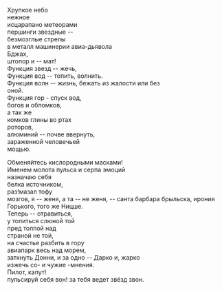 Хрупкое небо  
нежное   
исцарапано метеорами  
першинги звездные --   
безмозглые стрелы  
в металл машинерии авиа-дьявола  
Бджах,   
штопор и -- 
мат!   
Функция звезд -- жечь,  
Функция вод -- топить, волнить.  
Функция волн -- жизнь, бежать из жалости или без   
оной.  
Функция гор - спуск вод,  
богов и обломков,  
а так же  
комков глины во ртах   
роторов,  
алюминий -- почве ввернуть,  
зараженной человечьей  
мощью.  

Обменяйтесь кислородными 
масками!  
Именем 
молота пульса 
и серпа эмоций  
назначаю себя   
белка источником,  
раз!мазал тофу   
мозгов, я -- женя, а та -- не женя, -- санта барбара брыльска, ирония   
Горького, того же Ницше.   
Теперь -- отравиться,  
у
топиться слюной той   
пред толпой над  
страной не той,  
на счастье разбить в гору  
авиапарк весь над морем,   
заткнуть Донни, и за одно -- Дарко и, жарко    
изжечь со- и чужие -мнения.  
Пилот, капут!  
пульcируй себя 
вон! 
за тебя ведет звёзд 
звон.
